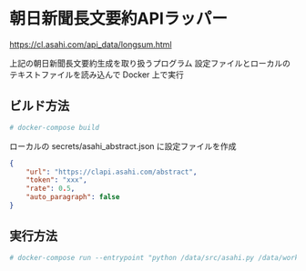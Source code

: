# 朝日新聞長文要約APIラッパー

https://cl.asahi.com/api_data/longsum.html

上記の朝日新聞長文要約生成を取り扱うプログラム
設定ファイルとローカルのテキストファイルを読み込んで Docker 上で実行

## ビルド方法

```bash
# docker-compose build
```

ローカルの secrets/asahi_abstract.json に設定ファイルを作成

```json
{
    "url": "https://clapi.asahi.com/abstract",
    "token": "xxx",
    "rate": 0.5,
    "auto_paragraph": false
}
```

## 実行方法

```bash
# docker-compose run --entrypoint "python /data/src/asahi.py /data/work/test.txt" asahi-abstract
```

